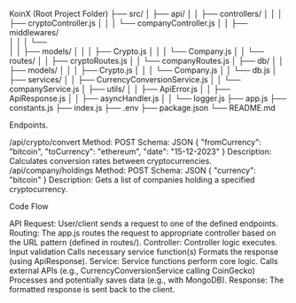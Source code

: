 KoinX (Root Project Folder)
├── src/
│   ├── api/
│   │   ├── controllers/
│   │   │   ├── cryptoController.js
│   │   │   └── companyController.js
│   │   ├── middlewares/  
│   │   │   └──  
│   │   ├── models/
│   │   │   ├── Crypto.js
│   │   │   └── Company.js
│   │   └── routes/
│   │       ├── cryptoRoutes.js
│   │       └── companyRoutes.js
│   ├── db/
│   │   ├── models/ 
│   │   │   ├── Crypto.js
│   │   │   └── Company.js
│   │   └── db.js
│   ├── services/
│   │   ├── CurrencyConversionService.js
│   │   └── companyService.js
│   ├── utils/
│   │   ├── ApiError.js
│   │   ├── ApiResponse.js
│   │   ├── asyncHandler.js
│   │   └── logger.js
├── app.js 
├── constants.js
├── index.js
├── .env 
├── package.json 
└── README.md 


Endpoints.

/api/crypto/convert
Method: POST
Schema:
JSON
{
    "fromCurrency": "bitcoin", 
    "toCurrency": "ethereum", 
    "date": "15-12-2023" 
}
Description: Calculates conversion rates between cryptocurrencies.
/api/company/holdings
Method: POST
Schema:
JSON
{
    "currency": "bitcoin" 
}
Description: Gets a list of companies holding a specified cryptocurrency.


Code Flow

API Request: User/client sends a request to one of the defined endpoints.
Routing: The app.js routes the request to appropriate controller based on the URL pattern (defined in routes/).
Controller: Controller logic executes.
Input validation
Calls necessary service function(s)
Formats the response (using ApiResponse).
Service: Service functions perform core logic.
Calls external APIs (e.g., CurrencyConversionService calling CoinGecko)
Processes and potentially saves data (e.g., with MongoDB).
Response: The formatted response is sent back to the client.